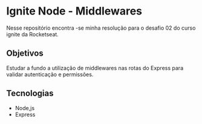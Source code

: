 # Ignite Node - Middlewares
Nesse repositório encontra -se minha resolução para o desafio 02 do curso ignite da Rocketseat.

## Objetivos
Estudar a fundo a utilização de middlewares nas rotas do Express para validar autenticação e permissões.

## Tecnologias
* Node,js
* Express


